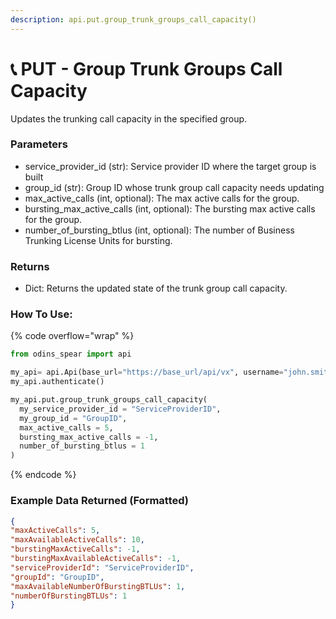 ```yaml
---
description: api.put.group_trunk_groups_call_capacity()
---
```


# 📞 PUT - Group Trunk Groups Call Capacity

Updates the trunking call capacity in the specified group. 

### Parameters&#x20;

* service\_provider\_id (str): Service provider ID where the target group is built
* group\_id (str): Group ID whose trunk group call capacity needs updating
* max_active_calls (int, optional): The max active calls for the group. 
* bursting_max_active_calls (int, optional): The bursting max active calls for the group.
* number_of_bursting_btlus (int, optional): The number of Business Trunking License Units for bursting. 

### Returns

* Dict: Returns the updated state of the trunk group call capacity.

### How To Use:

{% code overflow="wrap" %}
```python
from odins_spear import api

my_api= api.Api(base_url="https://base_url/api/vx", username="john.smith", password="ODIN_INSTANCE_1")
my_api.authenticate()

my_api.put.group_trunk_groups_call_capacity(
  my_service_provider_id = "ServiceProviderID",
  my_group_id = "GroupID",
  max_active_calls = 5, 
  bursting_max_active_calls = -1, 
  number_of_bursting_btlus = 1
)
```
{% endcode %}

### Example Data Returned (Formatted)

```json
{
"maxActiveCalls": 5, 
"maxAvailableActiveCalls": 10, 
"burstingMaxActiveCalls": -1, 
"burstingMaxAvailableActiveCalls": -1, 
"serviceProviderId": "ServiceProviderID", 
"groupId": "GroupID", 
"maxAvailableNumberOfBurstingBTLUs": 1, 
"numberOfBurstingBTLUs": 1
}
```
